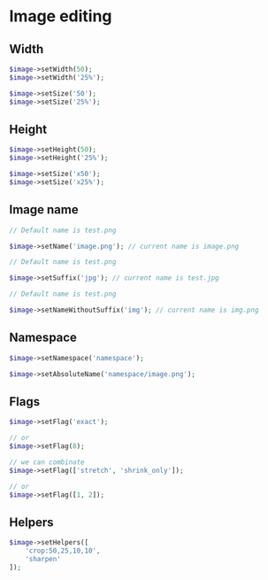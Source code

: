 # Image editing

## Width

```php
$image->setWidth(50);
$image->setWidth('25%');

$image->setSize('50');
$image->setSize('25%');
```

## Height

```php
$image->setHeight(50);
$image->setHeight('25%');

$image->setSize('x50');
$image->setSize('x25%');
```

## Image name

```php
// Default name is test.png

$image->setName('image.png'); // current name is image.png
```

```php
// Default name is test.png

$image->setSuffix('jpg'); // current name is test.jpg
```

```php
// Default name is test.png

$image->setNameWithoutSuffix('img'); // current name is img.png
```

## Namespace

```php
$image->setNamespace('namespace');
```

```php
$image->setAbsoluteName('namespace/image.png');
```

## Flags

```php
$image->setFlag('exact');

// or
$image->setFlag(8);

// we can combinate
$image->setFlag(['stretch', 'shrink_only']);

// or
$image->setFlag([1, 2]);
```

## Helpers

```php
$image->setHelpers([
    'crop:50,25,10,10',
    'sharpen'
]);

